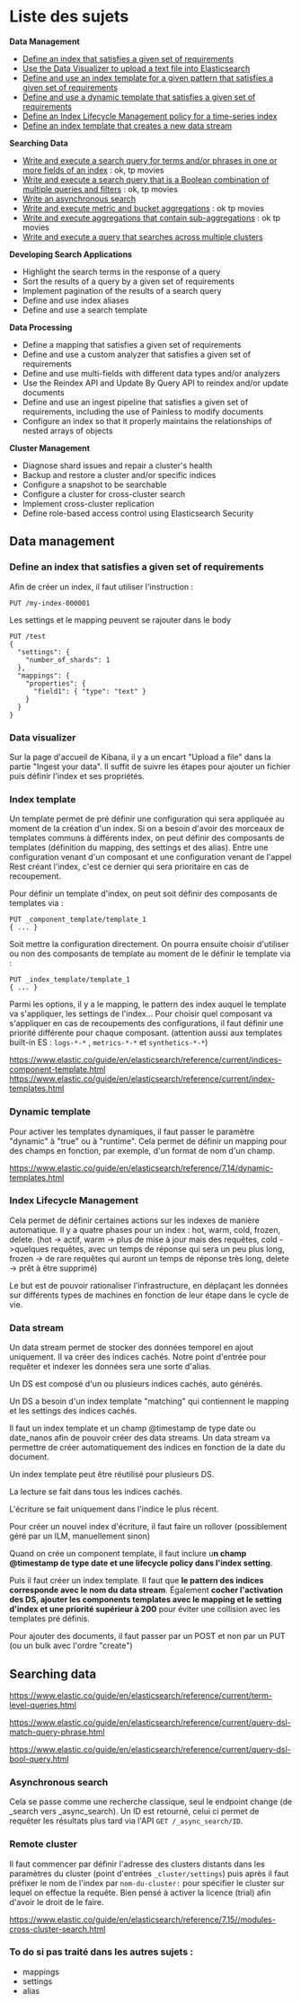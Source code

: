 # Liste des sujets



**Data Management**

- [Define an index that satisfies a given set of requirements](#define-an-index-that-satisfies-a-given-set-of-requirements)
- [Use  the Data Visualizer to upload a text file into Elasticsearch](#data-visualizer)
- [Define and use an index template for a given pattern that satisfies a given set of requirements](#index-template)
- [Define and use a dynamic template that satisfies a given set of requirements](#dynamic-template)
- [Define an Index Lifecycle Management policy for a time-series index](index-lifecycle-management)
- [Define an index template that creates a new data stream](data-stream)

**Searching Data**

- <u>Write and execute a search query for terms and/or phrases in one or more fields of an index</u> : ok, tp movies
- <u>Write and execute a search query that is a Boolean combination of multiple queries and filters</u> : ok, tp movies
-  [Write an asynchronous search](asynchronous-search)
- <u>Write and execute metric and bucket aggregations</u> : ok tp movies
- <u>Write and execute aggregations that contain sub-aggregations</u> : ok tp movies
- [Write and execute a query that searches across multiple clusters](remote-cluster)

**Developing Search Applications**

- Highlight the search terms in the response of a query
- Sort the results of a query by a given set of requirements
- Implement pagination of the results of a search query
- Define and use index aliases
- Define and use a search template

**Data Processing**

- Define a mapping that satisfies a given set of requirements
- Define and use a custom analyzer that satisfies a given set of requirements
- Define and use multi-fields with different data types and/or analyzers
- Use the Reindex API and Update By Query API to reindex and/or update documents
- Define and use an ingest pipeline that satisfies a given set of requirements, including the use of Painless to modify documents
- Configure an index so that it properly maintains the relationships of nested arrays of objects

**Cluster Management**

- Diagnose shard issues and repair a cluster's health
- Backup and restore a cluster and/or specific indices
-  Configure a snapshot to be searchable
- Configure a cluster for cross-cluster search
- Implement cross-cluster replication
- Define role-based access control using Elasticsearch Security



## Data management

### Define an index that satisfies a given set of requirements

Afin de créer un index, il faut utiliser l'instruction :

```console
PUT /my-index-000001
```

Les settings et le mapping peuvent se rajouter dans le body

```console
PUT /test
{
  "settings": {
    "number_of_shards": 1
  },
  "mappings": {
    "properties": {
      "field1": { "type": "text" }
    }
  }
}
```

### Data visualizer

Sur la page d'accueil de Kibana, il y a un encart "Upload a file" dans la partie "Ingest your data". Il suffit de suivre les étapes pour ajouter un fichier puis définir l'index et ses propriétés.

### Index template

Un template permet de pré définir une configuration qui sera appliquée au moment de la création d'un index. Si on a besoin d'avoir des morceaux de templates communs à différents index, on peut définir des composants de templates (définition du mapping, des settings et des alias). Entre une configuration venant d'un composant et une configuration venant de l'appel Rest créant l'index, c'est ce dernier qui sera prioritaire en cas de recoupement.

Pour définir un template d'index, on peut soit définir des composants de templates via :

```console
PUT _component_template/template_1
{ ... }
```
Soit mettre la configuration directement. On pourra ensuite choisir d'utiliser ou non des composants de template au moment de le définir le template via :
```console
PUT _index_template/template_1
{ ... }
```
Parmi les options, il y a le mapping, le pattern des index auquel le template va s'appliquer, les settings de l'index... Pour choisir quel composant va s'appliquer en cas de recoupements des configurations, il faut définir une priorité différente pour chaque composant. (attention aussi aux templates built-in ES : `logs-*-*` , `metrics-*-*` et `synthetics-*-*`)

https://www.elastic.co/guide/en/elasticsearch/reference/current/indices-component-template.html
https://www.elastic.co/guide/en/elasticsearch/reference/current/index-templates.html


### Dynamic template

Pour activer les templates dynamiques, il faut passer le paramètre "dynamic" à "true" ou à "runtime". Cela permet de définir un mapping pour des champs en fonction, par exemple, d'un format de nom d'un champ.  

https://www.elastic.co/guide/en/elasticsearch/reference/7.14/dynamic-templates.html



### Index Lifecycle Management

Cela permet de définir certaines actions sur les indexes de manière automatique. Il y a quatre phases pour un index : hot, warm, cold, frozen, delete. (hot -> actif, warm -> plus de mise à jour mais des requêtes, cold ->quelques requêtes, avec un temps de réponse qui sera un peu plus long, frozen -> de rare requêtes qui auront un temps de réponse très long, delete -> prêt à être supprimé)

Le but est de pouvoir rationaliser l'infrastructure, en déplaçant les données sur différents types de machines en fonction de leur étape dans le cycle de vie.

### Data stream

Un data stream permet de stocker des données temporel en ajout uniquement. Il va créer des indices cachés. Notre point d'entrée pour requêter et indexer les données sera une sorte d'alias.

Un DS est composé d'un ou plusieurs indices cachés, auto générés.

Un DS a besoin d'un index template  "matching" qui contiennent le mapping et les settings des indices cachés.

Il faut un index template et un champ @timestamp de type date ou date_nanos afin de pouvoir créer des data streams. Un data stream va permettre de créer automatiquement des indices en fonction de la date du document.

Un index template peut être réutilisé pour plusieurs DS.

La lecture se fait dans tous les indices cachés.

L'écriture se fait uniquement dans l'indice le plus récent.

Pour créer un nouvel index d'écriture, il faut faire un rollover (possiblement géré par un ILM, manuellement sinon)

Quand on crée un component template, il faut inclure u**n champ @timestamp de type date et une lifecycle policy dans l'index setting**.

Puis il faut créer un index template. Il faut que **le pattern des indices corresponde avec le nom du data stream**. Également **cocher l'activation des DS, ajouter les components templates avec le mapping et le setting d'index et une priorité supérieur à 200** pour éviter une collision avec les templates pré définis.

Pour ajouter des documents, il faut passer par un POST et non par un PUT (ou un bulk avec l'ordre "create")

## Searching data

https://www.elastic.co/guide/en/elasticsearch/reference/current/term-level-queries.html

https://www.elastic.co/guide/en/elasticsearch/reference/current/query-dsl-match-query-phrase.html

https://www.elastic.co/guide/en/elasticsearch/reference/current/query-dsl-bool-query.html

### Asynchronous search

Cela se passe comme une recherche classique, seul le endpoint change (de \_search vers \_async_search). Un ID est retourné, celui ci permet de requêter les résultats plus tard via l'API `GET /_async_search/ID`.

### Remote cluster

Il faut commencer par définir l'adresse des clusters distants dans les paramètres du cluster (point d'entrées `_cluster/settings`) puis après il faut préfixer le nom de l'index par `nom-du-cluster:` pour spécifier le cluster sur lequel on effectue la requête. Bien pensé à activer la licence (trial) afin d'avoir le droit de le faire.



https://www.elastic.co/guide/en/elasticsearch/reference/7.15//modules-cross-cluster-search.html

### To do si pas traité dans les autres sujets :
- mappings
- settings
- alias

